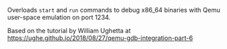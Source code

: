 Overloads `start` and `run` commands to debug x86_64 binaries with Qemu user-space emulation on port 1234.

Based on the tutorial by William Ughetta at https://ughe.github.io/2018/08/27/qemu-gdb-integration-part-6

